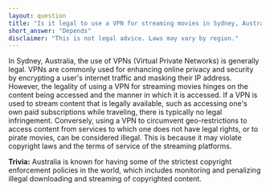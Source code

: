 ```yaml
---
layout: question
title: "Is it legal to use a VPN for streaming movies in Sydney, Australia?"
short_answer: "Depends"
disclaimer: "This is not legal advice. Laws may vary by region."
---
```


In Sydney, Australia, the use of VPNs (Virtual Private Networks) is generally legal. VPNs are commonly used for enhancing online privacy and security by encrypting a user's internet traffic and masking their IP address. However, the legality of using a VPN for streaming movies hinges on the content being accessed and the manner in which it is accessed. If a VPN is used to stream content that is legally available, such as accessing one's own paid subscriptions while traveling, there is typically no legal infringement. Conversely, using a VPN to circumvent geo-restrictions to access content from services to which one does not have legal rights, or to pirate movies, can be considered illegal. This is because it may violate copyright laws and the terms of service of the streaming platforms.

**Trivia:** Australia is known for having some of the strictest copyright enforcement policies in the world, which includes monitoring and penalizing illegal downloading and streaming of copyrighted content.
